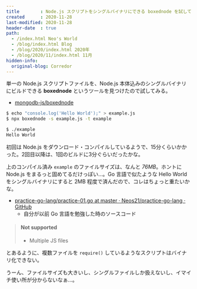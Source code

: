 ```yaml
---
title        : Node.js スクリプトをシングルバイナリにできる boxednode を試してみた
created      : 2020-11-28
last-modified: 2020-11-28
header-date  : true
path:
  - /index.html Neo's World
  - /blog/index.html Blog
  - /blog/2020/index.html 2020年
  - /blog/2020/11/index.html 11月
hidden-info:
  original-blog: Corredor
---
```


単一の Node.js スクリプトファイルを、Node.js 本体込みのシングルバイナリにビルドできる **boxednode** というツールを見つけたので試してみる。

- [mongodb-js/boxednode](https://github.com/mongodb-js/boxednode)

```bash
$ echo "console.log('Hello World');" > example.js
$ npx boxednode -s example.js -t example

$ ./example
Hello World
```

初回は Node.js をダウンロード・コンパイルしているようで、15分くらいかかった。2回目以降は、1回のビルドに3分ぐらいだったかな。

上のコンパイル済み `example` のファイルサイズは、なんと *76MB*。ホントに Node.js をまるっと固めてるだけっぽい…。Go 言語で似たような Hello World をシングルバイナリにすると 2MB 程度で済んだので、コレはちょっと重たいかな。

- [practice-go-lang/practice-01.go at master · Neos21/practice-go-lang · GitHub](https://github.com/Neos21/practice-go-lang/blob/master/practice-01.go)
  - 自分が以前 Go 言語を勉強した時のソースコード

> #### Not supported
> 
> - Multiple JS files

とあるように、複数ファイルを `require()` しているようなスクリプトはバイナリ化できない。

うーん、ファイルサイズも大きいし、シングルファイルしか扱えないし、イマイチ使い所が分からないなぁ…。
